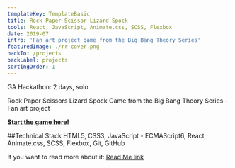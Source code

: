 ```yaml
---
templateKey: TemplateBasic
title: Rock Paper Scissor Lizard Spock
tools: React, JavaScript, Animate.css, SCSS, Flexbox
date: 2019-07
intro: 'Fan art project game from the Big Bang Theory Series'
featuredImage: ./rr-cover.png
backTo: /projects
backLabel: projects
sortingOrder: 1
---
```


GA Hackathon: 2 days, solo

Rock Paper Scissors Lizard Spock Game from the Big Bang Theory Series - Fan art project

**<a href="https://gaebar.github.io/rock-paper-scissors-lizard-spock/index.html" target="_blank">Start the game here!</a>**

##Technical Stack HTML5, CSS3, JavaScript - ECMAScript6, React, Animate.css, SCSS, Flexbox, Git, GitHub

If you want to read more about it: <a href="https://github.com/gaebar/rock-paper-scissors-lizard-spock" target="_blank">Read Me link</a>
